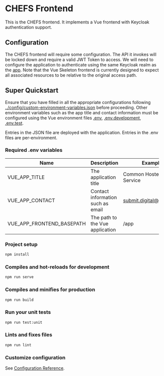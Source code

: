 # CHEFS Frontend

This is the CHEFS frontend. It implements a Vue frontend with Keycloak authentication support.

## Configuration

The CHEFS frontend will require some configuration. The API it invokes will be locked down and require a valid JWT Token to access. We will need to configure the application to authenticate using the same Keycloak realm as the [app](../). Note that the Vue Skeleton frontend is currently designed to expect all associated resources to be relative to the original access path.

## Super Quickstart

Ensure that you have filled in all the appropriate configurations following [../config/custom-environment-variables.json](../config/custom-environment-variables.json) before proceeding. Other environment variables such as the app title and contact information must be configured using the Vue environment files [.env](.env), [.env.development](.env.development), [.env.test](.env.test).

Entries in the JSON file are deployed with the application. Entries in the .env files are per-environment.

### Required .env variables

| Name                      | Description                       | Example                     |
| ------------------------- | --------------------------------- | --------------------------- |
| VUE_APP_TITLE             | The application title             | Common Hosted Forms Service |
| VUE_APP_CONTACT           | Contact information such as email | submit.digital@gov.bc.ca    |
| VUE_APP_FRONTEND_BASEPATH | The path to the Vue application   | /app                        |

### Project setup

```sh
npm install
```

### Compiles and hot-reloads for development

```sh
npm run serve
```

### Compiles and minifies for production

```sh
npm run build
```

### Run your unit tests

```sh
npm run test:unit
```

### Lints and fixes files

```sh
npm run lint
```

### Customize configuration

See [Configuration Reference](https://cli.vuejs.org/config/).
